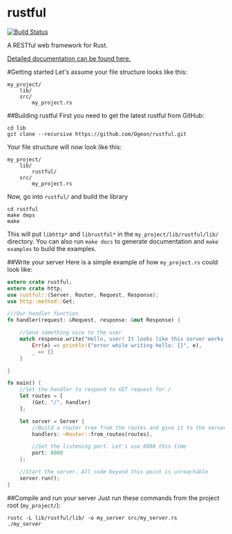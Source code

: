 rustful
=======

[![Build Status](https://travis-ci.org/Ogeon/rustful.png?branch=master)](https://travis-ci.org/Ogeon/rustful)

A RESTful web framework for Rust.

[Detailed documentation can be found here.](http://www.rust-ci.org/Ogeon/rustful/doc/rustful/)

#Getting started
Let's assume your file structure looks like this:

```
my_project/
    lib/
    src/
        my_project.rs
```

##Building rustful
First you need to get the latest rustful from GitHub:
```shell
cd lib
git clone --recursive https://github.com/Ogeon/rustful.git
```

Your file structure will now look like this:

```
my_project/
    lib/
        rustful/
    src/
        my_project.rs
```

Now, go into `rustful/` and build the library

```shell
cd rustful
make deps
make
```

This will put `libhttp*` and `librustful*` in the `my_project/lib/rustful/lib/` directory.
You can also run `make docs` to generate documentation and `make examples` to build the examples.

##Write your server
Here is a simple example of how `my_project.rs` could look like:
```rust
extern crate rustful;
extern crate http;
use rustful::{Server, Router, Request, Response};
use http::method::Get;

///Our handler function
fn handler(request: &Request, response: &mut Response) {

	//Send something nice to the user
	match response.write("Hello, user! It looks like this server works fine.".as_bytes()) {
		Err(e) => println!("error while writing hello: {}", e),
		_ => {}
	}

}

fn main() {
	//Set the handler to respond to GET request for /
	let routes = [
		(Get, "/", handler)
	];

	let server = Server {
		//Build a router tree from the routes and give it to the server
		handlers: ~Router::from_routes(routes),

		//Set the listening port. Let's use 8080 this time
		port: 8080
	};

	//Start the server. All code beyond this point is unreachable
	server.run();
}
```

##Compile and run your server
Just run these commands from the project root (`my_project/`):
```shell
rustc -L lib/rustful/lib/ -o my_server src/my_server.rs
./my_server
```